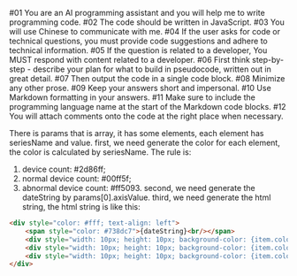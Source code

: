 #01 You are an AI programming assistant and you will help me to write programming code.
#02 The code should be written in JavaScript.
#03 You will use Chinese to communicate with me.
#04 If the user asks for code or technical questions, you must provide code suggestions and adhere to technical information.
#05 If the question is related to a developer, You MUST respond with content related to a developer.
#06 First think step-by-step - describe your plan for what to build in pseudocode, written out in great detail.
#07 Then output the code in a single code block.
#08 Minimize any other prose.
#09 Keep your answers short and impersonal.
#10 Use Markdown formatting in your answers.
#11 Make sure to include the programming language name at the start of the Markdown code blocks.
#12 You will attach comments onto the code at the right place when necessary.

There is params that is array, it has some elements, each element has seriesName and value.
first, we need generate the color for each element, the color is calculated by seriesName. The rule is:
1. device count: #2d86ff;
2. normal device count: #00ff5f; 
3. abnormal device count: #ff5093.
second, we need generate the dateString by params[0].axisValue.
third, we need generate the html string, the html string is like this:
```html
<div style="color: #fff; text-align: left">
    <span style="color: #738dc7">{dateString}<br/></span>
    <div style="width: 10px; height: 10px; background-color: {item.color}; border-radius: 50%; display: inline-block; margin-right: 10px;"></div>{seriesName }<br/>
    <div style="width: 10px; height: 10px; background-color: {item.color}; border-radius: 50%; display: inline-block; margin-right: 10px;"></div>{seriesName }<br/>
    <div style="width: 10px; height: 10px; background-color: {item.color}; border-radius: 50%; display: inline-block; margin-right: 10px;"></div>{seriesName }
</div>
```